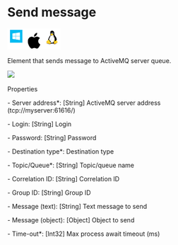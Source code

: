 # Send message

![](<../../../../.gitbook/assets/image (15).png>)

Element that sends message to ActiveMQ server queue.

![](../../../../.gitbook/assets/queues\_send\_message.png)



Properties

&#x20;\- Server address\*: \[String] ActiveMQ server address (tcp://myserver:61616/)

&#x20;\- Login: \[String] Login

&#x20;\- Password: \[String] Password

&#x20;\- Destination type\*: Destination type

&#x20;\- Topic/Queue\*: \[String] Topic/queue name

&#x20;\- Correlation ID: \[String] Correlation ID

&#x20;\- Group ID: \[String] Group ID

&#x20;\- Message (text): \[String] Text message to send

&#x20;\- Message (object): \[Object] Object to send

&#x20;\- Time-out\*: \[Int32] Max process await timeout (ms)
